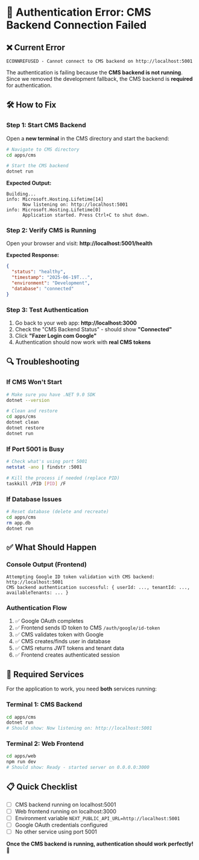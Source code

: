 # 🚨 **Authentication Error: CMS Backend Connection Failed**

## ❌ **Current Error**
```
ECONNREFUSED - Cannot connect to CMS backend on http://localhost:5001
```

The authentication is failing because the **CMS backend is not running**. Since we removed the development fallback, the CMS backend is **required** for authentication.

## 🛠️ **How to Fix**

### **Step 1: Start CMS Backend**
Open a **new terminal** in the CMS directory and start the backend:

```bash
# Navigate to CMS directory
cd apps/cms

# Start the CMS backend
dotnet run
```

**Expected Output:**
```
Building...
info: Microsoft.Hosting.Lifetime[14]
      Now listening on: http://localhost:5001
info: Microsoft.Hosting.Lifetime[0]
      Application started. Press Ctrl+C to shut down.
```

### **Step 2: Verify CMS is Running**
Open your browser and visit: **http://localhost:5001/health**

**Expected Response:**
```json
{
  "status": "healthy",
  "timestamp": "2025-06-19T...",
  "environment": "Development",
  "database": "connected"
}
```

### **Step 3: Test Authentication**
1. Go back to your web app: **http://localhost:3000**
2. Check the "CMS Backend Status" - should show **"Connected"**
3. Click **"Fazer Login com Google"**
4. Authentication should now work with **real CMS tokens**

## 🔍 **Troubleshooting**

### **If CMS Won't Start**
```bash
# Make sure you have .NET 9.0 SDK
dotnet --version

# Clean and restore
cd apps/cms
dotnet clean
dotnet restore
dotnet run
```

### **If Port 5001 is Busy**
```bash
# Check what's using port 5001
netstat -ano | findstr :5001

# Kill the process if needed (replace PID)
taskkill /PID [PID] /F
```

### **If Database Issues**
```bash
# Reset database (delete and recreate)
cd apps/cms
rm app.db
dotnet run
```

## ✅ **What Should Happen**

### **Console Output (Frontend)**
```
Attempting Google ID token validation with CMS backend: http://localhost:5001
CMS backend authentication successful: { userId: ..., tenantId: ..., availableTenants: ... }
```

### **Authentication Flow**
1. ✅ Google OAuth completes
2. ✅ Frontend sends ID token to CMS `/auth/google/id-token`
3. ✅ CMS validates token with Google
4. ✅ CMS creates/finds user in database
5. ✅ CMS returns JWT tokens and tenant data
6. ✅ Frontend creates authenticated session

## 🎯 **Required Services**

For the application to work, you need **both** services running:

### **Terminal 1: CMS Backend**
```bash
cd apps/cms
dotnet run
# Should show: Now listening on: http://localhost:5001
```

### **Terminal 2: Web Frontend** 
```bash
cd apps/web
npm run dev
# Should show: Ready - started server on 0.0.0.0:3000
```

## 📋 **Quick Checklist**

- [ ] CMS backend running on localhost:5001
- [ ] Web frontend running on localhost:3000  
- [ ] Environment variable `NEXT_PUBLIC_API_URL=http://localhost:5001`
- [ ] Google OAuth credentials configured
- [ ] No other service using port 5001

**Once the CMS backend is running, authentication should work perfectly!** 🚀
